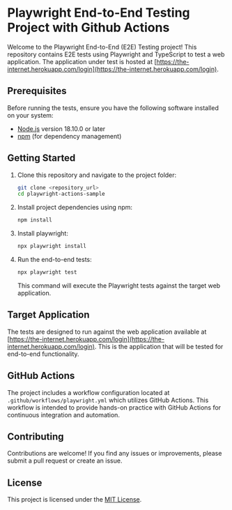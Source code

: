 # Playwright End-to-End Testing Project with Github Actions

Welcome to the Playwright End-to-End (E2E) Testing project! This repository contains E2E tests using Playwright and TypeScript to test a web application. The application under test is hosted at [https://the-internet.herokuapp.com/login](https://the-internet.herokuapp.com/login).

## Prerequisites

Before running the tests, ensure you have the following software installed on your system:

- [Node.js](https://nodejs.org/) version 18.10.0 or later
- [npm](https://www.npmjs.com/) (for dependency management)

## Getting Started

1. Clone this repository and navigate to the project folder:

    ```sh
    git clone <repository_url>
    cd playwright-actions-sample
    ```

2. Install project dependencies using npm:

    ```sh
    npm install
    ```

3. Install playwright:

    ```sh
    npx playwright install
    ```    

4. Run the end-to-end tests:

    ```sh
    npx playwright test
    ```

   This command will execute the Playwright tests against the target web application.

## Target Application

The tests are designed to run against the web application available at [https://the-internet.herokuapp.com/login](https://the-internet.herokuapp.com/login). This is the application that will be tested for end-to-end functionality.

## GitHub Actions

The project includes a workflow configuration located at `.github/workflows/playwright.yml` which utilizes GitHub Actions. This workflow is intended to provide hands-on practice with GitHub Actions for continuous integration and automation.

## Contributing

Contributions are welcome! If you find any issues or improvements, please submit a pull request or create an issue.

## License

This project is licensed under the [MIT License](LICENSE).


